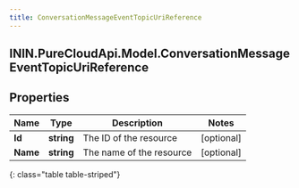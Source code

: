 ```yaml
---
title: ConversationMessageEventTopicUriReference
---
```

## ININ.PureCloudApi.Model.ConversationMessageEventTopicUriReference

## Properties

|Name | Type | Description | Notes|
|------------ | ------------- | ------------- | -------------|
| **Id** | **string** | The ID of the resource | [optional] |
| **Name** | **string** | The name of the resource | [optional] |
{: class="table table-striped"}


